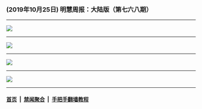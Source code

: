 ### (2019年10月25日) 明慧周报：大陆版（第七六八期） 

---

<img src="http://qikan.minghui.org/mhqkpage/qikanimage/2019/10/24/mhzb_768_pdf-online1.png"/><hr/>
<img src="http://qikan.minghui.org/mhqkpage/qikanimage/2019/10/24/mhzb_768_pdf-online2.png"/><hr/>
<img src="http://qikan.minghui.org/mhqkpage/qikanimage/2019/10/24/mhzb_768_pdf-online3.png"/><hr/>
<img src="http://qikan.minghui.org/mhqkpage/qikanimage/2019/10/24/mhzb_768_pdf-online4.png"/><hr/>


#### [首页](../../../..) &nbsp;|&nbsp; [禁闻聚合](https://github.com/gfw-breaker/banned-news) &nbsp;|&nbsp; [手把手翻墙教程](https://github.com/gfw-breaker/guides) 